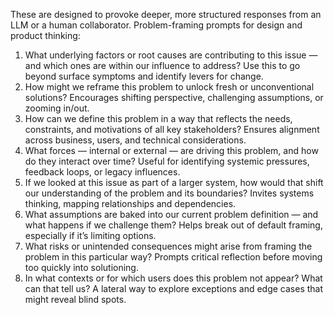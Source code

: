These are designed to provoke deeper, more structured responses from an LLM or a human collaborator. Problem-framing prompts for design and product thinking:
	
1.	What underlying factors or root causes are contributing to this issue — and which ones are within our influence to address?
Use this to go beyond surface symptoms and identify levers for change.
2.	How might we reframe this problem to unlock fresh or unconventional solutions?
Encourages shifting perspective, challenging assumptions, or zooming in/out.
3.	How can we define this problem in a way that reflects the needs, constraints, and motivations of all key stakeholders?
Ensures alignment across business, users, and technical considerations.
4.	What forces — internal or external — are driving this problem, and how do they interact over time?
Useful for identifying systemic pressures, feedback loops, or legacy influences.
5.	If we looked at this issue as part of a larger system, how would that shift our understanding of the problem and its boundaries?
Invites systems thinking, mapping relationships and dependencies.
6.	What assumptions are baked into our current problem definition — and what happens if we challenge them?
Helps break out of default framing, especially if it’s limiting options.
7.	What risks or unintended consequences might arise from framing the problem in this particular way?
Prompts critical reflection before moving too quickly into solutioning.
8.	In what contexts or for which users does this problem not appear? What can that tell us?
A lateral way to explore exceptions and edge cases that might reveal blind spots.